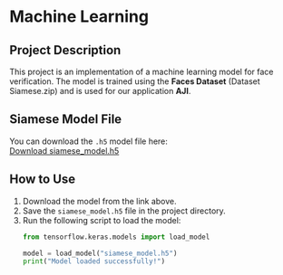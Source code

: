 # Machine Learning

## Project Description
This project is an implementation of a machine learning model for face verification. The model is trained using the **Faces Dataset** (Dataset Siamese.zip) and is used for our application **AJI**.

## Siamese Model File
You can download the `.h5` model file here:  
[Download siamese_model.h5](https://drive.google.com/drive/folders/1jE5OrqJcL_nFcNG4AdMi6kz7AzTzH39E?usp=drive_link)

## How to Use
1. Download the model from the link above.
2. Save the `siamese_model.h5` file in the project directory.
3. Run the following script to load the model:
   ```python
   from tensorflow.keras.models import load_model

   model = load_model("siamese_model.h5")
   print("Model loaded successfully!")
